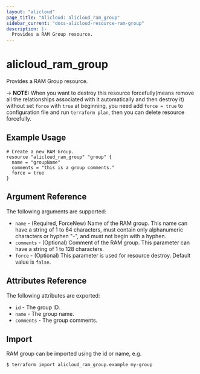 ```yaml
---
layout: "alicloud"
page_title: "Alicloud: alicloud_ram_group"
sidebar_current: "docs-alicloud-resource-ram-group"
description: |-
  Provides a RAM Group resource.
---
```


# alicloud\_ram\_group

Provides a RAM Group resource.

-> **NOTE:** When you want to destroy this resource forcefully(means remove all the relationships associated with it automatically and then destroy it) without set `force`  with `true` at beginning, you need add `force = true` to configuration file and run `terraform plan`, then you can delete resource forcefully. 

## Example Usage

```
# Create a new RAM Group.
resource "alicloud_ram_group" "group" {
  name = "groupName"
  comments = "this is a group comments."
  force = true
}
```
## Argument Reference

The following arguments are supported:

* `name` - (Required, ForceNew) Name of the RAM group. This name can have a string of 1 to 64 characters, must contain only alphanumeric characters or hyphen "-", and must not begin with a hyphen.
* `comments` - (Optional) Comment of the RAM group. This parameter can have a string of 1 to 128 characters.
* `force` - (Optional) This parameter is used for resource destroy. Default value is `false`.

## Attributes Reference

The following attributes are exported:

* `id` - The group ID.
* `name` - The group name.
* `comments` - The group comments.

## Import

RAM group can be imported using the id or name, e.g.

```
$ terraform import alicloud_ram_group.example my-group
```
